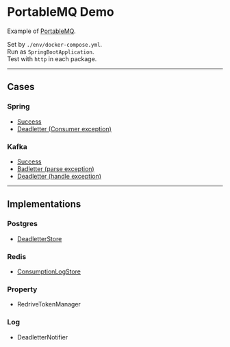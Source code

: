# PortableMQ Demo

Example of [PortableMQ](https://github.com/josh910830/portable-mq).

Set by `./env/docker-compose.yml`.  
Run as `SpringBootApplication`.  
Test with `http` in each package.

---

## Cases

### Spring

- [Success](./src/main/java/com/github/josh910830/portablemqdemo/spring/demo)
- [Deadletter (Consumer exception)](./src/main/java/com/github/josh910830/portablemqdemo/spring/deadletterdemo)

### Kafka

- [Success](./src/main/java/com/github/josh910830/portablemqdemo/kafka/demo)
- [Badletter (parse exception)](./src/main/java/com/github/josh910830/portablemqdemo/kafka/badletterdemo)
- [Deadletter (handle exception)](./src/main/java/com/github/josh910830/portablemqdemo/kafka/daedletterdemo)

---

## Implementations

### Postgres

- [DeadletterStore](./src/main/java/com/github/josh910830/portablemqdemo/adapter/postgres)

### Redis

- [ConsumptionLogStore](./src/main/java/com/github/josh910830/portablemqdemo/adapter/redis)

### Property

- RedriveTokenManager

### Log

- DeadletterNotifier
